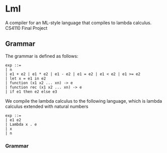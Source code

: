 # Lml
A compiler for an ML-style language that compiles to lambda calculus.  CS4110 Final Project

## Grammar
The grammar is defined as follows:
```
exp ::=
| n
| e1 + e2 | e1 * e2 | e1 - e2 | e1 = e2 | e1 < e2 | e1 >= e2
| let x = e1 in e2
| function (x1 x2 ... xn) -> e
| function rec (x1 x2 ... xn) -> e
| if e1 then e2 else e3 
```

We compile the lambda calculus to the following language, which is lambda calculus extended with natural numbers
```
exp ::= 
| e1 e2
| Lambda x . e
| x 
| n
```

### Grammar
